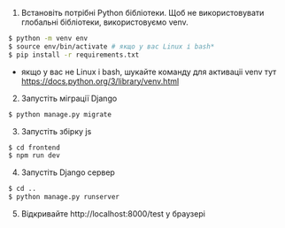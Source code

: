 1) Встановіть потрібні Python бібліотеки.
Щоб не використовувати глобальні бібліотеки, використовуємо venv.

```bash
$ python -m venv env
$ source env/bin/activate # якщо у вас Linux і bash*
$ pip install -r requirements.txt
```
* якщо у вас не Linux і bash, шукайте команду для активаціі venv тут
https://docs.python.org/3/library/venv.html

2) Запустіть міграції Django
```bash
$ python manage.py migrate
```

3) Запустіть збірку js
```bash
$ cd frontend
$ npm run dev
```

4) Запустіть Django сервер
```bash
$ cd ..
$ python manage.py runserver
```

5) Відкривайте http://localhost:8000/test у браузері
